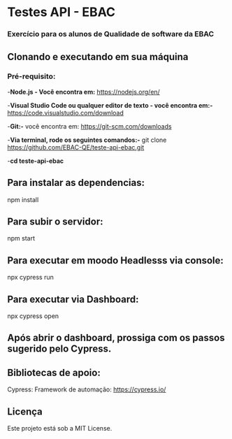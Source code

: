 # Testes API - EBAC
### Exercício para os alunos de Qualidade de software da EBAC 

## Clonando e executando em sua máquina

### Pré-requisito:

-**Node.js - Você encontra em:** https://nodejs.org/en/

-**Visual Studio Code ou qualquer editor de texto - você encontra em:-** https://code.visualstudio.com/download

-**Git:-** você encontra em: https://git-scm.com/downloads

-**Via terminal, rode os seguintes comandos:-**
git clone https://github.com/EBAC-QE/teste-api-ebac.git

-**cd teste-api-ebac**


## Para instalar as dependencias:
npm install 


## Para subir o servidor:
npm start

## Para executar em moodo Headlesss via console:
npx cypress run


## Para executar via Dashboard:
npx cypress open 

## Após abrir o dashboard, prossiga com os passos sugerido pelo Cypress.


## Bibliotecas de apoio:
Cypress: Framework de automação: https://cypress.io/


## Licença
Este projeto está sob a MIT License.





